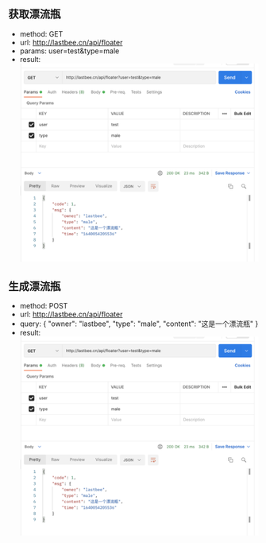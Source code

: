 ## 获取漂流瓶
* method: GET
* url: http://lastbee.cn/api/floater
* params: user=test&type=male
* result: ![](./2.png)

## 生成漂流瓶
* method: POST
* url: http://lastbee.cn/api/floater
* query: {
   "owner": "lastbee",
   "type": "male",
   "content": "这是一个漂流瓶"
}
* result: ![](./2.png)